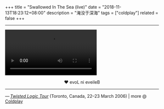 +++
title = "Swallowed In The Sea (live)"
date = "2018-11-13T18:23:12+08:00"
description = "淹没于深海"
tags = ["coldplay"]
related = false
+++

<hr class="coldplay" />

<video src="QmaRMybMYpXhNU6B7AXNTeXPiF73XGg9ZJiU45XDKTFyit" controls></video>

<div style="text-align: center">❤ evoL ni eveileB</div>

<hr class="coldplay" />

<div class="coldplay-footer">— <a href="https://en.wikipedia.org/wiki/Twisted_Logic_Tour" target="_blank"><i>Twisted Logic Tour</i></a> (Toronto, Canada, 22–23 March 2006) | more @ <a href="/coldplay/">Coldplay</a></div>
